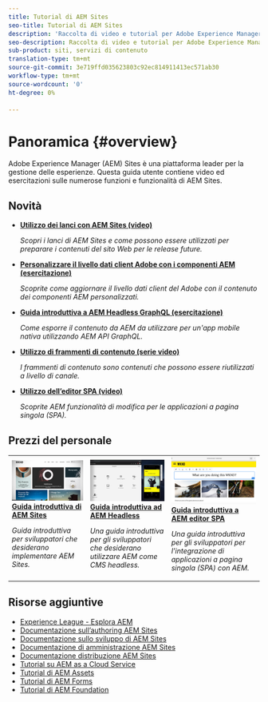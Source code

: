 ```yaml
---
title: Tutorial di AEM Sites
seo-title: Tutorial di AEM Sites
description: 'Raccolta di video e tutorial per Adobe Experience Manager Sites. '
seo-description: Raccolta di video e tutorial per Adobe Experience Manager Sites
sub-product: siti, servizi di contenuto
translation-type: tm+mt
source-git-commit: 3e719ffd035623803c92ec814911413ec571ab30
workflow-type: tm+mt
source-wordcount: '0'
ht-degree: 0%

---
```



# Panoramica {#overview}

Adobe Experience Manager (AEM) Sites è una piattaforma leader per la gestione delle esperienze. Questa guida utente contiene video ed esercitazioni sulle numerose funzioni e funzionalità di  AEM Sites.

## Novità

* **[Utilizzo dei lanci con  AEM Sites (video)](./page-authoring/launches.md)**

   *Scopri i lanci di AEM Sites e come possono essere utilizzati per preparare i contenuti del sito Web per le release future.*

* **[Personalizzare il livello dati client  Adobe con i componenti AEM (esercitazione)](./integrations/adobe-client-data-layer/data-layer-customize.md)**

   *Scoprite come aggiornare il livello dati client del Adobe  con il contenuto dei componenti AEM personalizzati.*

* **[Guida introduttiva a AEM Headless GraphQL (esercitazione)](https://experienceleague.adobe.com/docs/experience-manager-learn/getting-started-with-aem-headless/graphql/overview.html)**

   *Come esporre il contenuto da AEM da utilizzare per un&#39;app mobile nativa utilizzando AEM API GraphQL.*

* **[Utilizzo di frammenti di contenuto (serie video)](./content-fragments/content-fragments-feature-video-use.md)**

   *I frammenti di contenuto sono contenuti che possono essere riutilizzati a livello di canale.*

* **[Utilizzo dell’editor SPA (video)](./spa-editor/spa-editor-framework-feature-video-use.md)**

   *Scoprite AEM funzionalità di modifica per le applicazioni a pagina singola (SPA).*

## Prezzi del personale

<table>
<tr>
  <td>
    <a href="https://docs.adobe.com/content/help/en/experience-manager-learn/getting-started-wknd-tutorial-develop/overview.html">
      <img alt="Guida introduttiva ad AEM Sites: tutorial WKND" src="./assets/aem-wknd-tutorial.png" />
    </a>
    <div>
      <a href="https://docs.adobe.com/content/help/en/experience-manager-learn/getting-started-wknd-tutorial-develop/overview.html">
    <strong>Guida introduttiva di AEM Sites</strong>
    </a>
    </div>
    <p>
    <em>Guida introduttiva per sviluppatori che desiderano implementare  AEM Sites.</em>
    <p>
  </td>
  <td>
    <a href="https://docs.adobe.com/content/help/en/experience-manager-learn/getting-started-with-aem-headless/overview.html">
    <img alt="Guida introduttiva ad AEM Headless" src="./assets/aem-headless-tutorial.png" />
    </a>
    <div>
    <a href="https://docs.adobe.com/content/help/en/experience-manager-learn/getting-started-with-aem-headless/overview.html">
    <strong>Guida introduttiva ad AEM Headless</strong>
    </a>
    </div>
    <p>
    <em>Una guida introduttiva per gli sviluppatori che desiderano utilizzare AEM come CMS headless.</em>
    </p>
  </td>
  <td>
    <a href="https://docs.adobe.com/content/help/en/experience-manager-learn/spa-react-tutorial/overview.html">
      <img alt="Guida introduttiva a AEM editor SPA" src="./assets/aem-wknd-spa-editor-tutorial.png" />
    </a>
     <div>
      <a href="https://docs.adobe.com/content/help/en/experience-manager-learn/spa-react-tutorial/overview.html">
        <strong>Guida introduttiva a AEM editor SPA</strong>
      </a>
    </div>
    <p>
    <em>Una guida introduttiva per gli sviluppatori per l’integrazione di applicazioni a pagina singola (SPA) con AEM.</em>
    <p>
  </td>
</tr>
</table>

## Risorse aggiuntive

* [ Experience League - Esplora AEM](https://experienceleague.adobe.com/#recommended/solutions/experience-manager)
* [Documentazione sull’authoring  AEM Sites](https://helpx.adobe.com/experience-manager/6-5/sites/authoring/user-guide.html)
* [Documentazione sullo sviluppo di  AEM Sites](https://helpx.adobe.com/experience-manager/6-5/sites/developing/user-guide.html)
* [Documentazione  di amministrazione AEM Sites](https://helpx.adobe.com/experience-manager/6-5/sites/administering/user-guide.html)
* [Documentazione  distribuzione AEM Sites](https://helpx.adobe.com/experience-manager/6-5/sites/deploying/user-guide.html)
* [Tutorial su AEM as a Cloud Service](/help/cloud-service/overview.md)
* [Tutorial di AEM Assets](/help/assets/overview.md)
* [Tutorial di AEM Forms](/help/forms/overview.md)
* [Tutorial di AEM Foundation](/help/foundation/overview.md)

